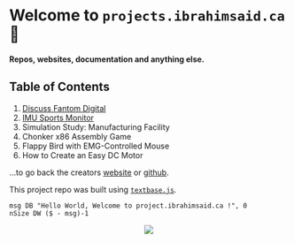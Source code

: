 
# Welcome to `projects.ibrahimsaid.ca` 📐

#### Repos, websites, documentation and anything else.

## Table of Contents

1. [Discuss Fantom Digital](https://discuss.fantom.digital/)
2. [IMU Sports Monitor](/imudatalogger)
3. Simulation Study: Manufacturing Facility
4. Chonker x86 Assembly Game
5. Flappy Bird with EMG-Controlled Mouse
6. How to Create an Easy DC Motor

...to go back the creators [website](https://www.ibrahimsaid.ca/) or [github](https://github.com/1brahimsaid).

This project repo was built using [`textbase.js`](https://github.com/al5ina5/textbase).

```assembly
msg DB "Hello World, Welcome to project.ibrahimsaid.ca !", 0
nSize DW ($ - msg)-1
```

<p align="center">
  <img src="/img/ram.jpg"/>
</p>